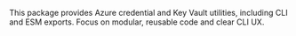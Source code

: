 <!-- Use this file to provide workspace-specific custom instructions to Copilot. For more details, visit https://code.visualstudio.com/docs/copilot/copilot-customization#_use-a-githubcopilotinstructionsmd-file -->

This package provides Azure credential and Key Vault utilities, including CLI and ESM exports. Focus on modular, reusable code and clear CLI UX.
